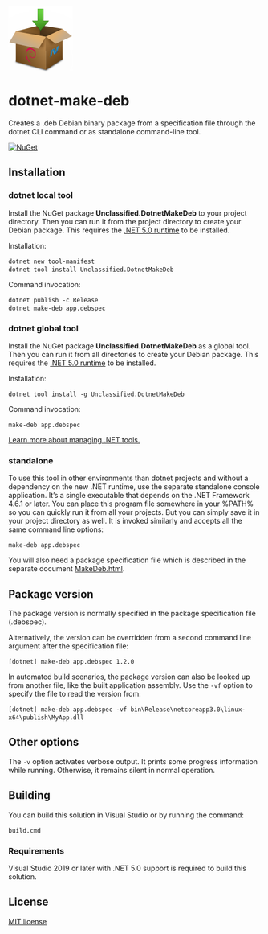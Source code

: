 ﻿<img src="https://raw.githubusercontent.com/ygoe/DotnetMakeDeb/master/Logo/DotnetMakeDeb.png" width="128" height="128" alt="DotnetMakeDeb logo">

# dotnet-make-deb

Creates a .deb Debian binary package from a specification file through the dotnet CLI command or as standalone command-line tool.

[![NuGet](https://img.shields.io/nuget/v/Unclassified.DotnetMakeDeb.svg)](https://www.nuget.org/packages/Unclassified.DotnetMakeDeb)

## Installation

### dotnet local tool

Install the NuGet package **Unclassified.DotnetMakeDeb** to your project directory. Then you can run it from the project directory to create your Debian package. This requires the [.NET 5.0 runtime](https://dotnet.microsoft.com/download) to be installed.

Installation:

    dotnet new tool-manifest
    dotnet tool install Unclassified.DotnetMakeDeb

Command invocation:

    dotnet publish -c Release
    dotnet make-deb app.debspec

### dotnet global tool

Install the NuGet package **Unclassified.DotnetMakeDeb** as a global tool. Then you can run it from all directories to create your Debian package. This requires the [.NET 5.0 runtime](https://dotnet.microsoft.com/download) to be installed.

Installation:

    dotnet tool install -g Unclassified.DotnetMakeDeb

Command invocation:

    make-deb app.debspec

[Learn more about managing .NET tools.](https://docs.microsoft.com/en-us/dotnet/core/tools/global-tools)

### standalone

To use this tool in other environments than dotnet projects and without a dependency on the new .NET runtime, use the separate standalone console application. It’s a single executable that depends on the .NET Framework 4.6.1 or later. You can place this program file somewhere in your %PATH% so you can quickly run it from all your projects. But you can simply save it in your project directory as well. It is invoked similarly and accepts all the same command line options:

    make-deb app.debspec

You will also need a package specification file which is described in the separate document [MakeDeb.html](https://htmlpreview.github.io/?https://github.com/ygoe/DotnetMakeDeb/blob/master/MakeDeb.html).

## Package version

The package version is normally specified in the package specification file (.debspec).

Alternatively, the version can be overridden from a second command line argument after the specification file:

    [dotnet] make-deb app.debspec 1.2.0

In automated build scenarios, the package version can also be looked up from another file, like the built application assembly. Use the `-vf` option to specify the file to read the version from:

    [dotnet] make-deb app.debspec -vf bin\Release\netcoreapp3.0\linux-x64\publish\MyApp.dll

## Other options

The `-v` option activates verbose output. It prints some progress information while running. Otherwise, it remains silent in normal operation.

## Building

You can build this solution in Visual Studio or by running the command:

    build.cmd

### Requirements

Visual Studio 2019 or later with .NET 5.0 support is required to build this solution.

## License

[MIT license](https://github.com/ygoe/DotnetMakeDeb/blob/master/LICENSE)
